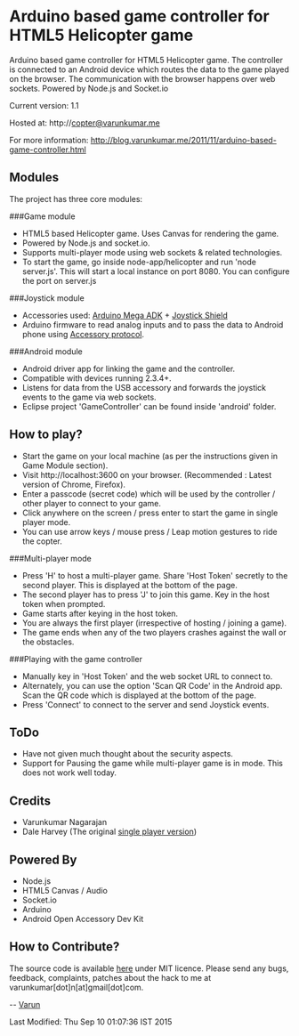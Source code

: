 Arduino based game controller for HTML5 Helicopter game
========================================================
Arduino based game controller for HTML5 Helicopter game. The controller is connected to an Android device which routes the data to the game played on the browser. The communication with the browser happens over web sockets. Powered by Node.js and Socket.io

Current version: 1.1

Hosted at: http://copter@varunkumar.me 

For more information: http://blog.varunkumar.me/2011/11/arduino-based-game-controller.html

Modules
--------
The project has three core modules:

###Game module
- HTML5 based Helicopter game. Uses Canvas for rendering the game.
- Powered by Node.js and socket.io.
- Supports multi-player mode using web sockets & related technologies.
- To start the game, go inside node-app/helicopter and run 'node server.js'. This will start a local instance on port 8080. You can configure the port on server.js

###Joystick module
- Accessories used: [Arduino Mega ADK](http://www.arduino.cc/en/Main/ArduinoBoardADK) + [Joystick Shield](http://simplelabs.co.in/content/joystick-shield-fully-assembled)
- Arduino firmware to read analog inputs and to pass the data to Android phone using [Accessory protocol](http://developer.android.com/guide/topics/usb/adk.html).

###Android module
- Android driver app for linking the game and the controller.
- Compatible with devices running 2.3.4+.
- Listens for data from the USB accessory and forwards the joystick events to the game via web sockets.
- Eclipse project 'GameController' can be found inside 'android' folder.

How to play?
------------
- Start the game on your local machine (as per the instructions given in Game Module section).
- Visit http://localhost:3600 on your browser. (Recommended : Latest version of Chrome, Firefox).
- Enter a passcode (secret code) which will be used by the controller / other player to connect to your game.
- Click anywhere on the screen / press enter to start the game in single player mode.
- You can use arrow keys / mouse press / Leap motion gestures to ride the copter.

###Multi-player mode
- Press 'H' to host a multi-player game. Share 'Host Token' secretly to the second player. This is displayed at the bottom of the page.
- The second player has to press 'J' to join this game. Key in the host token when prompted. 
- Game starts after keying in the host token. 
- You are always the first player (irrespective of hosting / joining a game).
- The game ends when any of the two players crashes against the wall or the obstacles.

###Playing with the game controller
- Manually key in 'Host Token' and the web socket URL to connect to. 
- Alternately, you can use the option 'Scan QR Code' in the Android app. Scan the QR code which is displayed at the bottom of the page.
- Press 'Connect' to connect to the server and send Joystick events.

ToDo
----
- Have not given much thought about the security aspects.
- Support for Pausing the game while multi-player game is in mode. This does not work well today.

Credits
-------
- Varunkumar Nagarajan
- Dale Harvey (The original [single player version](http://arandomurl.com/2010/08/05/html5-helicopter.html))

Powered By
----------
- Node.js
- HTML5 Canvas / Audio
- Socket.io
- Arduino
- Android Open Accessory Dev Kit

How to Contribute?
------------------
The source code is available [here](https://github.com/varunkumar/arduino-game-controller) under MIT licence. Please send any bugs, feedback, complaints, patches about the hack to me at varunkumar[dot]n[at]gmail[dot]com.

-- [Varun](http://www.varunkumar.me)

Last Modified: Thu Sep 10 01:07:36 IST 2015
